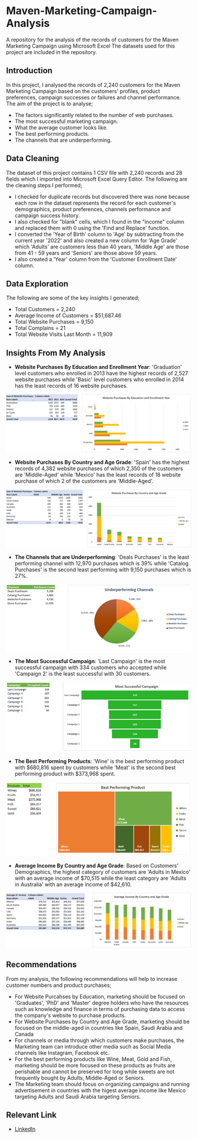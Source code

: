 # Maven-Marketing-Campaign-Analysis
A repository for the analysis of the records of customers for the Maven Marketing Campaign using Microsoft Excel
The datasets used for this project are included in the repository. <br />

## Introduction
In this project, I analysed the records of 2,240 customers for the Maven Marketing Campaign based on the customers' profiles, product preferences, campaign successes or failures and channel performance. <br />
The aim of the project is to analyse;
* The factors significantly related to the number of web purchases. <br />
* The most successful marketing campaign. <br />
* What the average customer looks like. <br />
* The best performing products. <br />
* The channels that are underperforming. <br />

## Data Cleaning
The dataset of this project contains 1 CSV file with 2,240 records and 28 fields which I imported into Microsoft Excel Query Editor. The following are the cleaning steps I performed;
* I checked for duplicate records but discovered there was none because each row in the dataset represents the record for each customer's demographics, product preferences, channels performance and campaign success history.
* I also checked for "blank" cells, which I found in the "income" column and replaced them with 0 using the 'Find and Replace' function.
* I converted the 'Year of Birth' column to 'Age' by subtracting from the current year '2022' and also created a new column for 'Age Grade' which 'Adults' are customers less than 40 years, 'Middle Age' are those from 41 - 59 years and 'Seniors' are those above 59 years.
* I also created a 'Year' column from the 'Customer Enrollment Date' column.

## Data Exploration
The following are some of the key insights I generated;
* Total Customers = 2,240
* Average Income of Customers = $51,687.46 
* Total Website Purchases = 9,150
* Total Complains = 21
* Total Website Visits Last Month = 11,909

## Insights From My Analysis
* __Website Purchases By Education and Enrollment Year__: 'Graduation' level customers who enrolled in 2013 have the highest records of 2,527 website purchases while 'Basic' level customers who enrolled in 2014 has the least records of 16 website purchases.

![alt text](https://github.com/RukkyE/Maven-Marketing-Campaign-Analysis/blob/main/Images/Website%20Purchases%20By%20Education%20and%20Enrollment%20Year.PNG)

* __Website Purchases By Country and Age Grade__: 'Spain' has the highest records of 4,382 website purchases of which 2,350 of the customers are 'Middle-Aged' while 'Mexico' has the least records of 18 website purchase of which 2 of the customers are 'Middle-Aged'.

![alt text](https://github.com/RukkyE/Maven-Marketing-Campaign-Analysis/blob/main/Images/Website%20Purchases%20By%20Country%20and%20Age%20Grade.PNG)

* __The Channels that are Underperforming__: 'Deals Purchases' is the least performing channel with 12,970 purchases which is 39% while 'Catalog Purchases' is the second least performing with 9,150 purchases which is 27%.

![alt text](https://github.com/RukkyE/Maven-Marketing-Campaign-Analysis/blob/main/Images/Underperforming%20Channels.PNG)

* __The Most Successful Campaign__: 'Last Campaign' is the most successful campaign with 334 customers who accepted while 'Campaign 2' is the least successful with 30 customers.

![alt text](https://github.com/RukkyE/Maven-Marketing-Campaign-Analysis/blob/main/Images/Most%20Successful%20Campaign.PNG)

* __The Best Performing Products__: 'Wine' is the best performing product with $680,816 spent by customers while 'Meat' is the second best performing product with $373,968 spent.

![alt text](https://github.com/RukkyE/Maven-Marketing-Campaign-Analysis/blob/main/Images/Best%20Performing%20Products.PNG)

* __Average Income By Country and Age Grade__: Based on Customers' Demographics, the highest category of customers are 'Adults in Mexico' with an average income of $70,515 while the least category are 'Adults in Australia' with an average income of $42,610.

![alt text](https://github.com/RukkyE/Maven-Marketing-Campaign-Analysis/blob/main/Images/Average%20Income%20By%20Country%20and%20Age%20Grade.PNG)

## Recommendations
From my analysis, the following recommendations will help to increase customer numbers and product purchases;
* For Website Purcahses by Education, marketing should be focused on 'Graduates', 'PhD' and 'Master' degree holders who have the resources such as knowledge and finance in terms of purchasing data to access the company's website to purchase products.
* For Website Purchases by Country and Age Grade, marketing should be focused on the middle-aged in countries like Spain, Saudi Arabia and Canada
* For channels or media through which customers make purchases, the Marketing team can introduce other media such as Social Media channels like Instagram, Facebook etc.
* For the best performing products like Wine, Meat, Gold and Fish, marketing should be more focused on these products as fruits are perishable and cannot be preserved for long while sweets are not frequently bought by Adults, Middle-Aged or Seniors.
* The Marketing team should focus on organizing campaigns and running advertisement in countries with the higest average income like Mexico targeting Adults and Saudi Arabia targeting Seniors.

## Relevant Link
* [LinkedIn](https://www.linkedin.com/in/rukevweevwrujae/)
